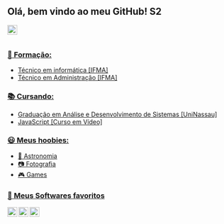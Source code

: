 ## Olá, bem vindo ao meu GitHub! S2

<a href="https://www.linkedin.com/in/gustavo-pinto-fonseca-577194249/" target="_blank"><img align="left" alt="Gustavo Pinto Fonseca | LinkedIn" height="22px" src="https://upload.wikimedia.org/wikipedia/commons/f/f8/LinkedIn_icon_circle.svg" />
<br>
<br>

### 🥇 Formação:
  - Técnico em informática [IFMA]
  - Técnico em Administração [IFMA]

### 📚 Cursando:
- Graduação em Análise e Desenvolvimento de Sistemas [UniNassau]
- JavaScript [Curso em Vídeo]

### 😃 Meus hoobies:
- 🔭 Astronomia
- 📷 Fotografia
- 🎮 Games

### 🚀 Meus Softwares favoritos 
<img align="left" alt="Inkscape" height="22px" src="https://upload.wikimedia.org/wikipedia/commons/0/0d/Inkscape_Logo.svg" />
<img align="left" alt="Inkscape" height="22px" src="https://upload.wikimedia.org/wikipedia/commons/3/33/Figma-logo.svg" />
<img align="left" alt="Inkscape" height="22px" src="https://upload.wikimedia.org/wikipedia/commons/9/9a/Visual_Studio_Code_1.35_icon.svg" />
<!--
**Gustavvu/Gustavvu** is a ✨ _special_ ✨ repository because its `README.md` (this file) appears on your GitHub profile.

Here are some ideas to get you started:

- 🔭 I’m currently working on ...
- 🌱 I’m currently learning ...
- 👯 I’m looking to collaborate on ...
- 🤔 I’m looking for help with ...
- 💬 Ask me about ...
- 📫 How to reach me: ...
- 😄 Pronouns: ...
- ⚡ Fun fact: ...
-->
